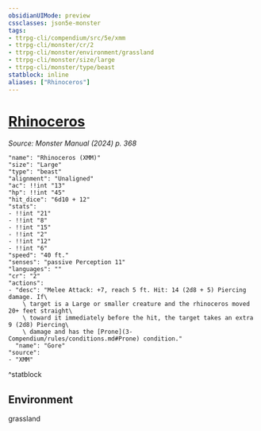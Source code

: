 ```yaml
---
obsidianUIMode: preview
cssclasses: json5e-monster
tags:
- ttrpg-cli/compendium/src/5e/xmm
- ttrpg-cli/monster/cr/2
- ttrpg-cli/monster/environment/grassland
- ttrpg-cli/monster/size/large
- ttrpg-cli/monster/type/beast
statblock: inline
aliases: ["Rhinoceros"]
---
```

# [Rhinoceros](3-Compendium\bestiary\beast/rhinoceros-xmm.md)
*Source: Monster Manual (2024) p. 368*  

```statblock
"name": "Rhinoceros (XMM)"
"size": "Large"
"type": "beast"
"alignment": "Unaligned"
"ac": !!int "13"
"hp": !!int "45"
"hit_dice": "6d10 + 12"
"stats":
- !!int "21"
- !!int "8"
- !!int "15"
- !!int "2"
- !!int "12"
- !!int "6"
"speed": "40 ft."
"senses": "passive Perception 11"
"languages": ""
"cr": "2"
"actions":
- "desc": "Melee Attack: +7, reach 5 ft. Hit: 14 (2d8 + 5) Piercing damage. If\
    \ target is a Large or smaller creature and the rhinoceros moved 20+ feet straight\
    \ toward it immediately before the hit, the target takes an extra 9 (2d8) Piercing\
    \ damage and has the [Prone](3-Compendium/rules/conditions.md#Prone) condition."
  "name": "Gore"
"source":
- "XMM"
```
^statblock

## Environment

grassland